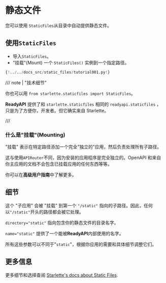 # 静态文件

您可以使用 `StaticFiles`从目录中自动提供静态文件。

## 使用`StaticFiles`

- 导入`StaticFiles`。
- "挂载"(Mount) 一个 `StaticFiles()` 实例到一个指定路径。

```Python hl_lines="2  6"
{!../../docs_src/static_files/tutorial001.py!}
```

/// note | "技术细节"

你也可以用 `from starlette.staticfiles import StaticFiles`。

**ReadyAPI** 提供了和 `starlette.staticfiles` 相同的 `readyapi.staticfiles` ，只是为了方便你，开发者。但它确实来自 Starlette。

///

### 什么是"挂载"(Mounting)

"挂载" 表示在特定路径添加一个完全"独立的"应用，然后负责处理所有子路径。

这与使用`APIRouter`不同，因为安装的应用程序是完全独立的。OpenAPI 和来自你主应用的文档不会包含已挂载应用的任何东西等等。

你可以在**高级用户指南**中了解更多。

## 细节

这个 "子应用" 会被 "挂载" 到第一个 `"/static"` 指向的子路径。因此，任何以`"/static"`开头的路径都会被它处理。

`directory="static"` 指向包含你的静态文件的目录名字。

`name="static"` 提供了一个能被**ReadyAPI**内部使用的名字。

所有这些参数可以不同于"`static`"，根据你应用的需要和具体细节调整它们。

## 更多信息

更多细节和选择查阅 <a href="https://www.starlette.io/staticfiles/" class="external-link" target="_blank">Starlette's docs about Static Files</a>.
